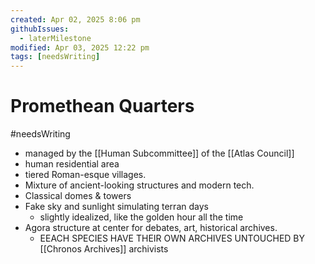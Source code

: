 ```yaml
---
created: Apr 02, 2025 8:06 pm
githubIssues:
  - laterMilestone
modified: Apr 03, 2025 12:22 pm
tags: [needsWriting]
---
```


# Promethean Quarters

#needsWriting 

- managed by the [[Human Subcommittee]] of the [[Atlas Council]]
- human residential area
- tiered Roman-esque villages.
- Mixture of ancient-looking structures and modern tech.
- Classical domes & towers
- Fake sky and sunlight simulating terran days
	- slightly idealized, like the golden hour all the time
- Agora structure at center for debates, art, historical archives.
	- EEACH SPECIES HAVE THEIR OWN ARCHIVES UNTOUCHED BY [[Chronos Archives]] archivists